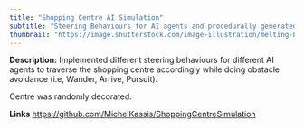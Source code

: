 ```yaml
---
title: "Shopping Centre AI Simulation"
subtitle: "Steering Behaviours for AI agents and procedurally generated Centre (Unity)"
thumbnail: "https://image.shutterstock.com/image-illustration/melting-brain-concept-3d-rendering-600w-1556521676.jpg"
---
```



**Description:** Implemented different steering behaviours for different AI agents to traverse the shopping centre accordingly while doing obstacle avoidance (i.e, Wander, Arrive, Pursuit).

 Centre was randomly decorated.

**Links**
https://github.com/MichelKassis/ShoppingCentreSimulation